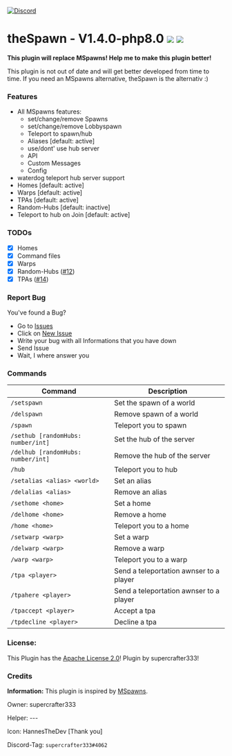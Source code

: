 [![Discord](https://img.shields.io/badge/chat-on%20discord-7289da.svg)](https://discord.gg/ca6cWPpERp)
# theSpawn - V1.4.0-php8.0   [![](https://poggit.pmmp.io/shield.state/theSpawn)](https://poggit.pmmp.io/p/theSpawn) [![](https://poggit.pmmp.io/shield.dl.total/theSpawn)](https://poggit.pmmp.io/p/theSpawn)

**This plugin will replace MSpawns! Help me to make this plugin better!**

This plugin is not out of date and will get better developed from time to time. If you need an MSpawns alternative, theSpawn is the alternativ :)

### Features
- All MSpawns features:
  - set/change/remove Spawns
  - set/change/remove Lobbyspawn
  - Teleport to spawn/hub
  - Aliases [default: active]
  - use/dont' use hub server
  - API
  - Custom Messages
  - Config
- waterdog teleport hub server support
- Homes [default: active]
- Warps [default: active]
- TPAs [default: active]
- Random-Hubs [default: inactive]
- Teleport to hub on Join [default: active]
    
### TODOs
- [X] Homes
- [X] Command files
- [X] Warps
- [X] Random-Hubs ([#12](https://github.com/supercrafter333/theSpawn/issues/12))
- [X] TPAs ([#14](https://github.com/supercrafter333/theSpawn/issues/14))

### Report Bug
You've found a Bug?
- Go to [Issues](https://github.com/supercrafter333/theSpawn/issues)
- Click on [New Issue](https://github.com/supercrafter333/theSpawn/issues/new/choose)
- Write your bug with all Informations that you have down
- Send Issue
- Wait, I where answer you

### Commands
|**Command**|**Description**|
|-----------|---------------|
|`/setspawn`|Set the spawn of a world|
|`/delspawn`|Remove spawn of a world|
|`/spawn`|Teleport you to spawn|
|`/sethub [randomHubs: number/int]`|Set the hub of the server|
|`/delhub [randomHubs: number/int]`|Remove the hub of the server|
|`/hub`|Teleport you to hub|
|`/setalias <alias> <world>`|Set an alias|
|`/delalias <alias>`|Remove an alias|
|`/sethome <home>`|Set a home|
|`/delhome <home>`|Remove a home|
|`/home <home>`|Teleport you to a home|
|`/setwarp <warp>`|Set a warp|
|`/delwarp <warp>`|Remove a warp|
|`/warp <warp>`|Teleport you to a warp|
|`/tpa <player>`|Send a teleportation awnser to a player|
|`/tpahere <player>`|Send a teleportation awnser to a player|
|`/tpaccept <player>`|Accept a tpa|
|`/tpdecline <player>`|Decline a tpa|

### License:
This Plugin has the [Apache License 2.0](/LICENSE)! Plugin by supercrafter333!

### Credits
**Information:** This plugin is inspired by [MSpawns](https://github.com/EvolSoft/MSpawns).

Owner: supercrafter333

Helper: ---

Icon: HannesTheDev [Thank you]

Discord-Tag: `supercrafter333#4062`
